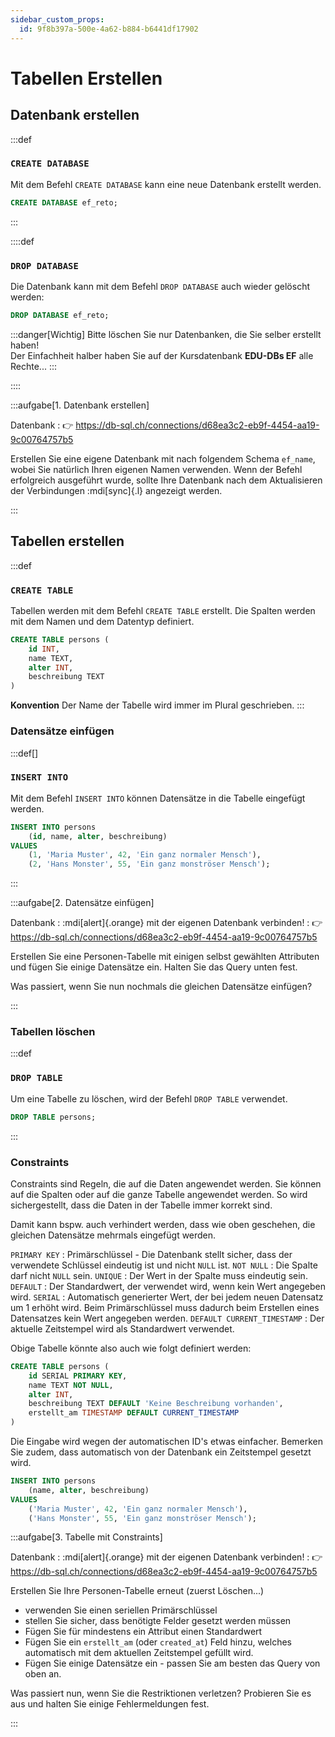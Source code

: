 ```yaml
---
sidebar_custom_props:
  id: 9f8b397a-500e-4a62-b884-b6441df17902
---
```

# Tabellen Erstellen

## Datenbank erstellen

:::def
### `CREATE DATABASE`
Mit dem Befehl `CREATE DATABASE` kann eine neue Datenbank erstellt werden.

```sql
CREATE DATABASE ef_reto;
```
:::

::::def
### `DROP DATABASE`
Die Datenbank kann mit dem Befehl `DROP DATABASE` auch wieder gelöscht werden:

```sql
DROP DATABASE ef_reto;
```

:::danger[Wichtig]
Bitte löschen Sie nur Datenbanken, die Sie selber erstellt haben!  
Der Einfachheit halber haben Sie auf der Kursdatenbank __EDU-DBs EF__ alle Rechte...
:::

::::

:::aufgabe[1. Datenbank erstellen]
<Answer type="state" webKey="6b4f812b-2ccf-4beb-b551-71e774fa9c6c" />

Datenbank
: 👉 https://db-sql.ch/connections/d68ea3c2-eb9f-4454-aa19-9c00764757b5

Erstellen Sie eine eigene Datenbank mit nach folgendem Schema `ef_name`, wobei Sie natürlich Ihren eigenen Namen verwenden. Wenn der Befehl erfolgreich ausgeführt wurde, sollte Ihre Datenbank nach dem Aktualisieren der Verbindungen :mdi[sync]{.l} angezeigt werden.

<Answer type="text" webKey="b1b0b2a9-5b0a-4b0a-9b0a-5b0a4b0a9b0a" monospace />
:::

## Tabellen erstellen

:::def
### `CREATE TABLE`
Tabellen werden mit dem Befehl `CREATE TABLE` erstellt. Die Spalten werden mit dem Namen und dem Datentyp definiert.

```sql
CREATE TABLE persons (
    id INT,
    name TEXT,
    alter INT,
    beschreibung TEXT
)
```

**Konvention** Der Name der Tabelle wird immer im Plural geschrieben.
:::

### Datensätze einfügen

:::def[]
### `INSERT INTO`
Mit dem Befehl `INSERT INTO` können Datensätze in die Tabelle eingefügt werden.

```sql
INSERT INTO persons 
    (id, name, alter, beschreibung)
VALUES 
    (1, 'Maria Muster', 42, 'Ein ganz normaler Mensch'),
    (2, 'Hans Monster', 55, 'Ein ganz monströser Mensch');
```
:::

:::aufgabe[2. Datensätze einfügen]
<Answer type="state" webKey="e1fec5d5-ad04-4552-a4bc-476aa1d2147d" />


Datenbank
: :mdi[alert]{.orange} mit der eigenen Datenbank verbinden!
: 👉 https://db-sql.ch/connections/d68ea3c2-eb9f-4454-aa19-9c00764757b5

Erstellen Sie eine Personen-Tabelle mit einigen selbst gewählten Attributen und fügen Sie einige Datensätze ein. Halten Sie das Query unten fest.

<Answer type="text" webKey="79edb637-4944-469f-b2b7-b35e2dba8ff6" />

Was passiert, wenn Sie nun nochmals die gleichen Datensätze einfügen?

<Answer type="text" webKey="86f5d5b3-3266-4f3f-a1b5-60bbe11239bf" />
:::


### Tabellen löschen

:::def
### `DROP TABLE`
Um eine Tabelle zu löschen, wird der Befehl `DROP TABLE` verwendet.

```sql
DROP TABLE persons;
```
:::

### Constraints

Constraints sind Regeln, die auf die Daten angewendet werden. Sie können auf die Spalten oder auf die ganze Tabelle angewendet werden. So wird sichergestellt, dass die Daten in der Tabelle immer korrekt sind.

Damit kann bspw. auch verhindert werden, dass wie oben geschehen, die gleichen Datensätze mehrmals eingefügt werden.

`PRIMARY KEY`
: Primärschlüssel - Die Datenbank stellt sicher, dass der verwendete Schlüssel eindeutig ist und nicht `NULL` ist.
`NOT NULL`
: Die Spalte darf nicht `NULL` sein.
`UNIQUE`
: Der Wert in der Spalte muss eindeutig sein.
`DEFAULT`
: Der Standardwert, der verwendet wird, wenn kein Wert angegeben wird.
`SERIAL`
: Automatisch generierter Wert, der bei jedem neuen Datensatz um 1 erhöht wird. Beim Primärschlüssel muss dadurch beim Erstellen eines Datensatzes kein Wert angegeben werden.
`DEFAULT CURRENT_TIMESTAMP`
: Der aktuelle Zeitstempel wird als Standardwert verwendet.


Obige Tabelle könnte also auch wie folgt definiert werden:

```sql
CREATE TABLE persons (
    id SERIAL PRIMARY KEY,
    name TEXT NOT NULL,
    alter INT,
    beschreibung TEXT DEFAULT 'Keine Beschreibung vorhanden',
    erstellt_am TIMESTAMP DEFAULT CURRENT_TIMESTAMP
)
```

Die Eingabe wird wegen der automatischen ID's etwas einfacher. Bemerken Sie zudem, dass automatisch von der Datenbank ein Zeitstempel gesetzt wird.

```sql
INSERT INTO persons 
    (name, alter, beschreibung)
VALUES 
    ('Maria Muster', 42, 'Ein ganz normaler Mensch'),
    ('Hans Monster', 55, 'Ein ganz monströser Mensch');
```


:::aufgabe[3. Tabelle mit Constraints]
<Answer type="state" webKey="805b507b-93bc-40bd-a78d-9ce3fc531cad" />

Datenbank
: :mdi[alert]{.orange} mit der eigenen Datenbank verbinden!
: 👉 https://db-sql.ch/connections/d68ea3c2-eb9f-4454-aa19-9c00764757b5

Erstellen Sie Ihre Personen-Tabelle erneut (zuerst Löschen...) 
- verwenden Sie einen seriellen Primärschlüssel
- stellen Sie sicher, dass benötigte Felder gesetzt werden müssen
- Fügen Sie für mindestens ein Attribut einen Standardwert
- Fügen Sie ein `erstellt_am` (oder `created_at`) Feld hinzu, welches automatisch mit dem aktuellen Zeitstempel gefüllt wird.
- Fügen Sie einige Datensätze ein - passen Sie am besten das Query von oben an.

<Answer type="text" webKey="8c0bda3b-ba1a-45b2-8fa4-24fab7b5c8b5" />

Was passiert nun, wenn Sie die Restriktionen verletzen? Probieren Sie es aus und halten Sie einige Fehlermeldungen fest.

<Answer type="text" webKey="7bf34055-06f2-4bf0-8b2d-54e6e1795539" />
:::
